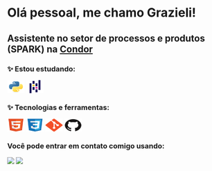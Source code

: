 <h1>Olá pessoal, me chamo Grazieli!</h1>
<h2>Assistente no setor de processos e produtos (SPARK) na <a href="https://www.condornaoletal.com.br/" target="_blank"> Condor </a></h2>
  
### ✨ Estou estudando:
<div>
  <img align="center" alt="CSS" height="30" width="40" src="https://raw.githubusercontent.com/devicons/devicon/master/icons/python/python-original.svg">
  <img align="center" alt="CSS" height="30" width="40" src="https://raw.githubusercontent.com/devicons/devicon/master/icons/pandas/pandas-original.svg">
</div>

### ✨ Tecnologias e ferramentas:
<div>
  <img align="center" alt="HTML" height="30" width="40" src="https://raw.githubusercontent.com/devicons/devicon/master/icons/html5/html5-original.svg">
  <img align="center" alt="CSS" height="30" width="40" src="https://raw.githubusercontent.com/devicons/devicon/master/icons/css3/css3-original.svg">
  <img align="center" alt="HTML" height="30" width="40" src="https://raw.githubusercontent.com/devicons/devicon/master/icons/git/git-original.svg">
  <img align="center" alt="HTML" height="30" width="40" src="https://raw.githubusercontent.com/devicons/devicon/master/icons/github/github-original.svg">
</div>

### Você pode entrar em contato comigo usando:
<div>
  <a href="https://www.linkedin.com/in/Grazieli-Sampaio-Reis" target="_blank"><img src="https://img.shields.io/badge/-LinkedIn-%230077B5?style=for-the-badge&logo=linkedin&logoColor=white" target="_blank"></a>
   <a href = "mailto:grazieli.sampaiio@gmail.com"><img src="https://img.shields.io/badge/Gmail-D14836?style=for-the-badge&logo=gmail&logoColor=white" target="_blank"></a>
</div>

